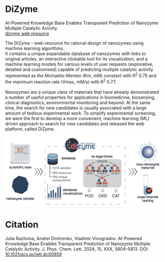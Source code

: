 # DiZyme
AI-Powered Knowledge Base Enables Transparent Prediction of Nanozyme Multiple Catalytic Activity
<br>
<a href='https://dizyme.aicidlab.itmo.ru/)'>dizyme web resource</a> 
<br>

The DiZyme - web-resource for rational design of nanozymes using machine learning algorithms. <br>
It contains a unique expandable database of nanozymes with links to original articles, an
interactive clickable tool for its visualization, and a machine learning models for various levels of user
requests (explorative, detailed and customised) capable of predicting multiple catalytic activity represented as the
Michaelis-Menten (Km, mM) constant with R<sup>2</sup> 0.75 and the maximum reaction rate (Vmax, mM/s) with R<sup>2</sup>
0.77.<br><br>
Nanozymes are a unique class of materials that have already demonstrated a number of useful properties for applications in biomedicine, biosensing, clinical diagnostics, environmental monitoring and beyond. At the same time, the search for new candidates is usually associated with a large amount of tedious experimental work. To simplify experimental screening, we were the first to develop a more convenient, machine learning (ML) driven approach to search for new candidates and released the web platform, called DiZyme. 

![alt text](https://github.com/acid-design-lab/DiZyme/blob/main/idea.jpg)

# Citation
Julia Razlivina, Andrei Dmitrenko, Vladimir Vinogradov. AI-Powered Knowledge Base Enables Transparent Prediction of Nanozyme Multiple Catalytic Activity. J. Phys. Chem. Lett. 2024, 15, XXX, 5804–5813.
DOI: <a href="https://doi.org/10.1021/acs.jpclett.4c00959">10.1021/acs.jpclett.4c00959</a>

